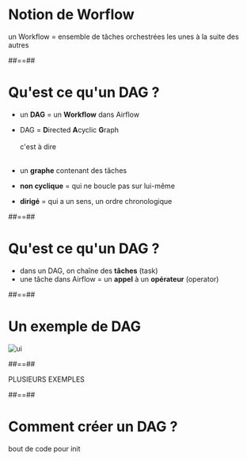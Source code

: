 # Notion de Worflow

un Workflow = ensemble de tâches orchestrées les unes à la suite des autres


##==##
<!-- .slide: -->
# Qu'est ce qu'un DAG ?

- un **DAG** = un **Workflow** dans Airflow

- DAG = **D**irected **A**cyclic **G**raph
</br></br>
c'est à dire
</br></br>
- un **graphe** contenant des tâches
- **non cyclique** = qui ne boucle pas sur lui-même
- **dirigé** = qui a un sens, un ordre chronologique 


##==##
<!-- .slide: -->
# Qu'est ce qu'un DAG ?

- dans un DAG, on chaîne des **tâches** (task)
- une tâche dans Airflow = un **appel** à un **opérateur** (operator)


##==##
<!-- .slide: -->
# Un exemple de DAG
![ui](./assets/images/dag_example.png)


##==##
<!-- .slide: -->

PLUSIEURS EXEMPLES


##==##
<!-- .slide: -->
# Comment créer un DAG ?

bout de code pour init
